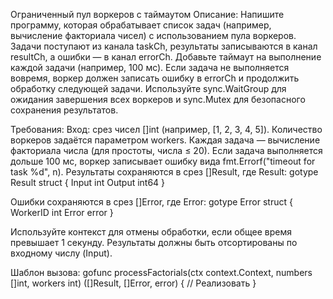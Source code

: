 Ограниченный пул воркеров с таймаутом
Описание:
Напишите программу, которая обрабатывает список задач (например, вычисление факториала чисел) 
с использованием пула воркеров. 
Задачи поступают из канала taskCh, результаты записываются в канал resultCh, 
а ошибки — в канал errorCh. Добавьте таймаут на выполнение каждой задачи (например, 100 мс). 
Если задача не выполняется вовремя, воркер должен записать ошибку в errorCh и продолжить обработку следующей задачи. 
Используйте sync.WaitGroup для ожидания завершения всех воркеров и sync.Mutex для безопасного сохранения результатов.

Требования:
Вход: срез чисел []int (например, [1, 2, 3, 4, 5]).
Количество воркеров задаётся параметром workers.
Каждая задача — вычисление факториала числа (для простоты, числа ≤ 20).
Если задача выполняется дольше 100 мс, воркер записывает ошибку вида fmt.Errorf("timeout for task %d", n).
Результаты сохраняются в срез []Result, где Result:
gotype Result struct {
Input  int
Output int64
}

Ошибки сохраняются в срез []Error, где Error:
gotype Error struct {
WorkerID int
Error    error
}

Используйте контекст для отмены обработки, если общее время превышает 1 секунду.
Результаты должны быть отсортированы по входному числу (Input).

Шаблон вызова:
gofunc processFactorials(ctx context.Context, numbers []int, workers int) ([]Result, []Error, error) {
// Реализовать
}